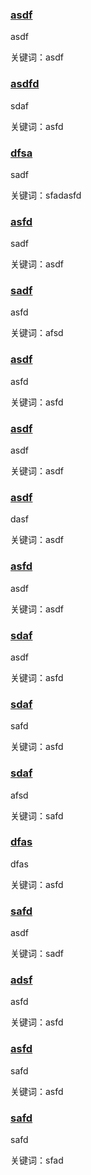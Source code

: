 <h3><a href="asdf">asdf</a> </h3>

asdf

关键词：asdf
 
<h3><a href="sadf">asdfd</a> </h3>

sdaf

关键词：asfd
 
<h3><a href="dsfa">dfsa</a> </h3>

sadf

关键词：sfadasfd
 
<h3><a href="asfd">asfd</a> </h3>

sadf

关键词：asdf
 
<h3><a href="asd">sadf</a> </h3>

asfd

关键词：afsd
 
<h3><a href="asfd">asdf</a> </h3>

asfd

关键词：asfd
 
<h3><a href="saf">asdf</a> </h3>

asdf

关键词：asdf
 
<h3><a href="sadf">asdf</a> </h3>

dasf

关键词：asdf
 
<h3><a href="afsd">asfd</a> </h3>

asdf

关键词：asdf
 
<h3><a href="sdaf">sdaf</a> </h3>

asdf

关键词：asfd
 
<h3><a href="asfd">sdaf</a> </h3>

safd

关键词：asfd
 
<h3><a href="asfd">sdaf</a> </h3>

afsd

关键词：safd
 
<h3><a href="fasd">dfas</a> </h3>

dfas

关键词：asfd
 
<h3><a href="afsd">safd</a> </h3>

asdf

关键词：sadf
 
<h3><a href="afsd">adsf</a> </h3>

asfd

关键词：asfd
 
<h3><a href="asfd">asfd</a> </h3>

safd

关键词：asfd
 
<h3><a href="safd">safd</a> </h3>

safd

关键词：sfad
 

